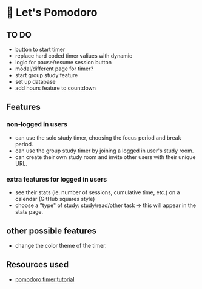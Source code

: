 # 🍅 Let's Pomodoro

## TO DO

- button to start timer
- replace hard coded timer valiues with dynamic
- logic for pause/resume session button
- modal/different page for timer?
- start group study feature
- set up database
- add hours feature to countdown

## Features

### non-logged in users

- can use the solo study timer, choosing the focus period and break period.
- can use the group study timer by joining a logged in user's study room.
- can create their own study room and invite other users with their unique URL.

### extra features for logged in users

- see their stats (ie. number of sessions, cumulative time, etc.) on a calendar (GitHub squares style)
- choose a "type" of study: study/read/other task -> this will appear in the stats page.

## other possible features

- change the color theme of the timer.

## Resources used

- [pomodoro timer tutorial](https://www.youtube.com/watch?v=9z1qBcFwdXg&ab_channel=AleksPopovic)
